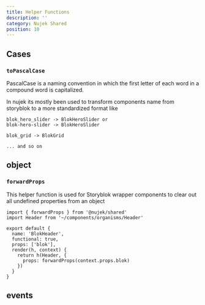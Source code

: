 ```yaml
---
title: Helper Functions
description: ''
category: Nujek Shared
position: 10
---
```



## Cases

### `toPascalCase`

PascalCase is a naming convention in which the first letter of each word in a compound word is capitalized.

In nujek its mostly been used to transform components name from storyblok to a more standardized format like

```
blok_hero_slider -> BlokHeroSlider or
blok-hero-slider -> BlokHeroSlider

blok_grid -> BlokGrid

... and so on 
```

## object

### `forwardProps`

This helper function is used for Storyblok wrapper components to clear out all undefined properties from an object


```js[components/bloks/BlokHeader]
import { forwardProps } from '@nujek/shared'
import Header from '~/components/organisms/Header'

export default {
  name: 'BlokHeader',
  functional: true,
  props: ['blok'],
  render(h, context) {
    return h(Header, {
      props: forwardProps(context.props.blok)
    })
  }
}
```


## events